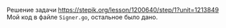 Решение задачи https://stepik.org/lesson/1200640/step/1?unit=1213849
Мой код в файле `Signer.go`, остальное было дано.
